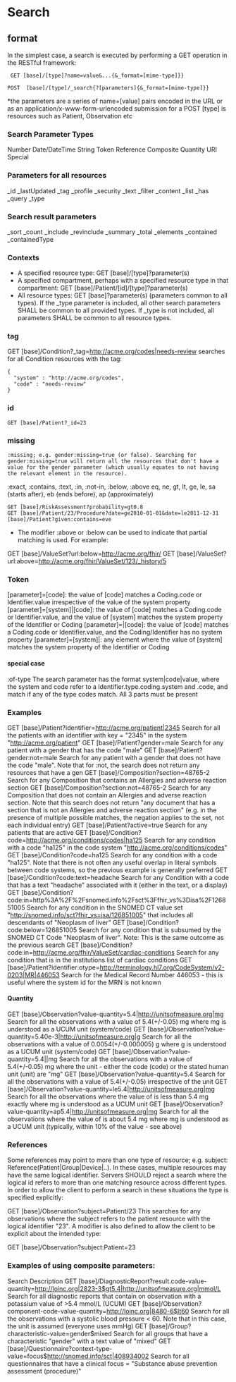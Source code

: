 # Search

## format

In the simplest case, a search is executed by performing a GET operation in the RESTful framework:

```
 GET [base]/[type]?name=value&...{&_format=[mime-type]}}
```
```
POST  [base]/[type]/_search{?[parameters]{&_format=[mime-type]}}
```
*the parameters are a series of name=[value] pairs encoded in the URL or as an application/x-www-form-urlencoded submission for a POST
[type] is resources such as Patient, Observation etc

### Search Parameter Types

Number
Date/DateTime
String
Token
Reference
Composite
Quantity
URI
Special

### Parameters for all resources	
_id
_lastUpdated
_tag
_profile
_security
_text
_filter
_content
_list
_has
_query
_type

### Search result parameters
_sort
_count
_include
_revinclude
_summary
_total
_elements
_contained
_containedType

### Contexts
* A specified resource type: GET [base]/[type]?parameter(s)
* A specified compartment, perhaps with a specified resource type in that compartment: GET [base]/Patient/[id]/[type]?parameter(s)
* All resource types: GET [base]?parameter(s) (parameters common to all types). If the _type parameter is included, all other search parameters SHALL be common to all provided types. If _type is not included, all parameters SHALL be common to all resource types.

### tag

 GET [base]/Condition?_tag=http://acme.org/codes|needs-review
searches for all Condition resources with the tag:

```
{
  "system" : "http://acme.org/codes",
  "code" : "needs-review"
}
```

### id

```
GET [base]/Patient?_id=23
```

### missing

```
:missing; e.g. gender:missing=true (or false). Searching for gender:missing=true will return all the resources that don't have a value for the gender parameter (which usually equates to not having the relevant element in the resource). 
```

:exact, :contains, :text, :in, :not-in, :below, :above
eq, ne, gt, lt, ge, le, sa (starts after), eb (ends before), ap (approximately)

```
GET [base]/RiskAssessment?probability=gt0.8
GET [base]/Patient/23/Procedure?date=ge2010-01-01&date=le2011-12-31
[base]/Patient?given:contains=eve

```

* The modifier :above or :below can be used to indicate that partial matching is used. For example:

 GET [base]/ValueSet?url:below=http://acme.org/fhir/
 GET [base]/ValueSet?url:above=http://acme.org/fhir/ValueSet/123/_history/5
 
### Token

[parameter]=[code]: the value of [code] matches a Coding.code or Identifier.value irrespective of the value of the system property
[parameter]=[system]|[code]: the value of [code] matches a Coding.code or Identifier.value, and the value of [system] matches the system property of the Identifier or Coding
[parameter]=|[code]: the value of [code] matches a Coding.code or Identifier.value, and the Coding/Identifier has no system property
[parameter]=[system]|: any element where the value of [system] matches the system property of the Identifier or Coding

#### special case
:of-type	The search parameter has the format system|code|value, where the system and code refer to a Identifier.type.coding.system and .code, and match if any of the type codes match. All 3 parts must be present


### Examples
 GET [base]/Patient?identifier=http://acme.org/patient|2345
Search for all the patients with an identifier with key = "2345" in the system "http://acme.org/patient"
 GET [base]/Patient?gender=male
Search for any patient with a gender that has the code "male"
 GET [base]/Patient?gender:not=male
Search for any patient with a gender that does not have the code "male". Note that for :not, the search does not return any resources that have a gen
 GET [base]/Composition?section=48765-2
Search for any Composition that contains an Allergies and adverse reaction section
 GET [base]/Composition?section:not=48765-2
Search for any Composition that does not contain an Allergies and adverse reaction section. Note that this search does not return "any document that has a section that is not an Allergies and adverse reaction section" (e.g. in the presence of multiple possible matches, the negation applies to the set, not each individual entry)
 GET [base]/Patient?active=true
Search for any patients that are active
 GET [base]/Condition?code=http://acme.org/conditions/codes|ha125
Search for any condition with a code "ha125" in the code system "http://acme.org/conditions/codes"
 GET [base]/Condition?code=ha125
Search for any condition with a code "ha125". Note that there is not often any useful overlap in literal symbols between code systems, so the previous example is generally preferred
 GET [base]/Condition?code:text=headache
Search for any Condition with a code that has a text "headache" associated with it (either in the text, or a display)
 GET [base]/Condition?code:in=http%3A%2F%2Fsnomed.info%2Fsct%3Ffhir_vs%3Disa%2F126851005
Search for any condition in the SNOMED CT value set "http://snomed.info/sct?fhir_vs=isa/126851005" that includes all descendants of "Neoplasm of liver"
 GET [base]/Condition?code:below=126851005
Search for any condition that is subsumed by the SNOMED CT Code "Neoplasm of liver". Note: This is the same outcome as the previous search
 GET [base]/Condition?code:in=http://acme.org/fhir/ValueSet/cardiac-conditions
Search for any condition that is in the institutions list of cardiac conditions
 GET [base]/Patient?identifier:otype=http://terminology.hl7.org/CodeSystem/v2-0203|MR|446053
Search for the Medical Record Number 446053 - this is useful where the system id for the MRN is not known

#### Quantity
GET [base]/Observation?value-quantity=5.4|http://unitsofmeasure.org|mg
Search for all the observations with a value of 5.4(+/-0.05) mg where mg is understood as a UCUM unit (system/code)
 GET [base]/Observation?value-quantity=5.40e-3|http://unitsofmeasure.org|g
Search for all the observations with a value of 0.0054(+/-0.000005) g where g is understood as a UCUM unit (system/code)
 GET [base]/Observation?value-quantity=5.4||mg
Search for all the observations with a value of 5.4(+/-0.05) mg where the unit - either the code (code) or the stated human unit (unit) are "mg"
 GET [base]/Observation?value-quantity=5.4
Search for all the observations with a value of 5.4(+/-0.05) irrespective of the unit
 GET [base]/Observation?value-quantity=le5.4|http://unitsofmeasure.org|mg
Search for all the observations where the value of is less than 5.4 mg exactly where mg is understood as a UCUM unit
 GET [base]/Observation?value-quantity=ap5.4|http://unitsofmeasure.org|mg
Search for all the observations where the value of is about 5.4 mg where mg is understood as a UCUM unit (typically, within 10% of the value - see above)


### References

Some references may point to more than one type of resource; e.g. subject: Reference(Patient|Group|Device|..). In these cases, multiple resources may have the same logical identifier. Servers SHOULD reject a search where the logical id refers to more than one matching resource across different types. In order to allow the client to perform a search in these situations the type is specified explicitly:

 GET [base]/Observation?subject=Patient/23
This searches for any observations where the subject refers to the patient resource with the logical identifier "23". A modifier is also defined to allow the client to be explicit about the intended type:

 GET [base]/Observation?subject:Patient=23


### Examples of using composite parameters:

Search	Description
 GET [base]/DiagnosticReport?result.code-value-quantity=http://loinc.org|2823-3$gt5.4|http://unitsofmeasure.org|mmol/L
Search for all diagnostic reports that contain on observation with a potassium value of >5.4 mmol/L (UCUM)
 GET [base]/Observation?component-code-value-quantity=http://loinc.org|8480-6$lt60
Search for all the observations with a systolic blood pressure < 60. Note that in this case, the unit is assumed (everyone uses mmHg)
 GET [base]/Group?characteristic-value=gender$mixed
Search for all groups that have a characteristic "gender" with a text value of "mixed"
 GET [base]/Questionnaire?context-type-value=focus$http://snomed.info/sct|408934002
Search for all questionnaires that have a clinical focus = "Substance abuse prevention assessment (procedure)"